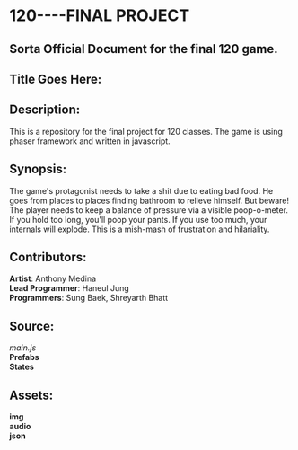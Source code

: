 # 120----FINAL PROJECT

## Sorta Official Document for the final 120 game.

## Title Goes Here:

## Description:
This is a repository for the final project for 120 classes. The game is using phaser framework and written in javascript.

## Synopsis: 
The game's protagonist needs to take a shit due to eating bad food. He goes from places to places finding bathroom to relieve himself.
But beware! The player needs to keep a balance of pressure via a visible poop-o-meter. If you hold too long, you'll poop your pants. If
you use too much, your internals will explode. This is a mish-mash of frustration and hilariality.

## Contributors:
  **Artist**: Anthony Medina  
  **Lead Programmer**: Haneul Jung  
  **Programmers**: Sung Baek, Shreyarth Bhatt  
  
## Source:
  *main.js*  
  **Prefabs**  
  **States**  
  
## Assets:
  **img**  
  **audio**  
  **json**  
  
